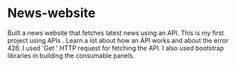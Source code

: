 # News-website
Built a news website that fetches latest news using an API.  This is my first project using APIs . Learn a lot about how an API works and about the error 426. I used 'Get ' HTTP request for fetching the API. I also used bootstrap libraries in building the consumable panels. 
